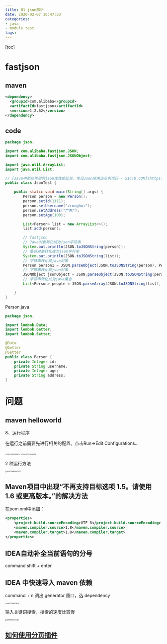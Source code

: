 ```yaml
---
title: 01 json解析
date: 2020-02-07 16:47:53
categories:
- java
- module test
tags:
---
```


[toc]

<!--more-->

# fastjson

## maven

```xml
<dependency>
  <groupId>com.alibaba</groupId>
  <artifactId>fastjson</artifactId>
  <version>1.2.62</version>
</dependency>
```



## code

```java
package json;

import com.alibaba.fastjson.JSON;
import com.alibaba.fastjson.JSONObject;

import java.util.ArrayList;
import java.util.List;

// [Java中那些常用的json库性能比较，常见Json库用法示例代码 - 51CTO.COM](https://developer.51cto.com/art/201907/599631.htm)
public class JsonTest {

    public static void main(String[] args) {
        Person person = new Person();
        person.setId(1111);
        person.setUsername("zronghui");
        person.setAddress("广东");
        person.setAge(100);

        List<Person> list = new ArrayList<>();
        list.add(person);

        // fastjson
        // Java对象转化成为json字符串
        System.out.println(JSON.toJSONString(person));
        // 集合对象转化成为json字符串
        System.out.println(JSON.toJSONString(list));
        // 字符串转化成java对象
        Person person1 = JSON.parseObject(JSON.toJSONString(person), Person.class);
        // 字符串转化成json对象
        JSONObject jsonObject = JSON.parseObject(JSON.toJSONString(person));
        // 字符串转化成为java集合
        List<Person> people = JSON.parseArray(JSON.toJSONString(list), Person.class);

    }
}
```

Person.java

```java
package json;

import lombok.Data;
import lombok.Getter;
import lombok.Setter;

@Data
@Getter
@Setter
public class Person {
    private Integer id;
    private String username;
    private Integer age;
    private String address;
} 
```



# 问题

## maven helloworld

8、运行程序

在运行之前需要先进行相关的配置。点击Run->Edit Configurations...

<img src="https://i.loli.net/2020/02/07/Ju3Ec5bvPNfGq7e.png" alt="Ju3Ec5bvPNfGq7e" style="zoom: 33%;" />

<img src="https://i.loli.net/2020/02/07/78eY2PUXsBvbtVM.png" alt="78eY2PUXsBvbtVM" style="zoom:33%;" />

2 种运行方法

<img src="https://i.loli.net/2020/02/07/bnUOJMNKmqfSVYZ.png" alt="bnUOJMNKmqfSVYZ" style="zoom:33%;" />

## Maven项目中出现“不再支持目标选项 1.5。请使用 1.6 或更高版本。”的解决方法


在pom.xml中添加：

```xml
<properties>
    <project.build.sourceEncoding>UTF-8</project.build.sourceEncoding>
    <maven.compiler.source>1.8</maven.compiler.source>
    <maven.compiler.target>1.8</maven.compiler.target>
</properties>
```


## IDEA自动补全当前语句的分号

command shift + enter



## IDEA 中快速导入 maven 依赖

command + n 调出 generator 窗口，选 dependency

<img src="https://i.loli.net/2020/02/07/bsA7EJiP4SLRHlG.png" alt="bsA7EJiP4SLRHlG" style="zoom:33%;" />



输入关键词搜索，搜索的速度比较慢

<img src="https://i.loli.net/2020/02/07/tb5RYlQiDGU1qZx.png" alt="tb5RYlQiDGU1qZx" style="zoom:33%;" />

## [如何使用分页插件](https://pagehelper.github.io/docs/howtouse/)
